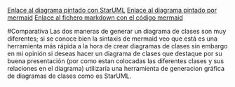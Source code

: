 [Enlace al diagrama pintado con StarUML](Diagrama.jpg)
[Enlace al diagrama pintado por mermaid](imagen.png)
[Enlace al fichero markdown con el código mermaid](Practica5_DiagramaMermaid.md)

#Comparativa
Las dos maneras de generar un diagrama de clases son muy diferentes; si se conoce bien la sintaxis de mermaid veo que está es una herramienta más rápida a la hora de crear diagramas de clases sin embargo en mi opinión si deseas hacer un diagrama de clases que destaque por su buena presentación (por como estan colocadas las diferentes clases y sus relaciones en el diagrama) utilizaría una herramienta de generacion gráfica de diagramas de clases como es StarUML.